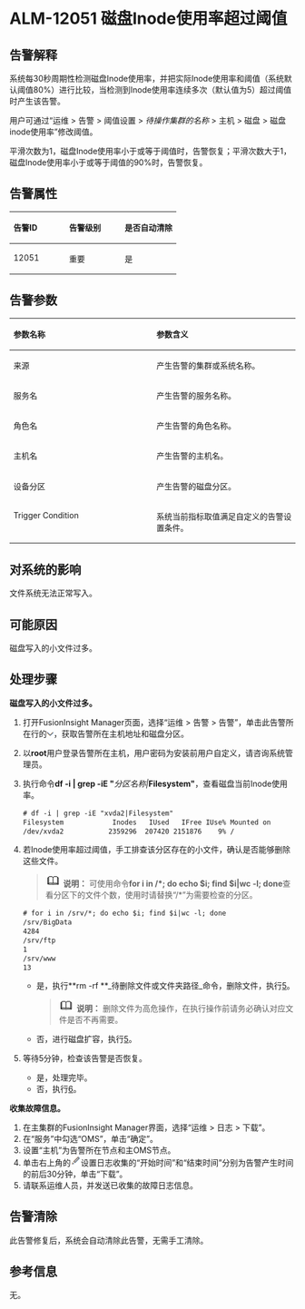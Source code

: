 # ALM-12051 磁盘Inode使用率超过阈值<a name="ALM-12051"></a>

## 告警解释<a name="section59276500"></a>

系统每30秒周期性检测磁盘Inode使用率，并把实际Inode使用率和阈值（系统默认阈值80%）进行比较，当检测到Inode使用率连续多次（默认值为5）超过阈值时产生该告警。

用户可通过“运维 \> 告警 \> 阈值设置 \>  _待操作集群的名称_  \> 主机 \> 磁盘 \> 磁盘inode使用率”修改阈值。

平滑次数为1，磁盘Inode使用率小于或等于阈值时，告警恢复；平滑次数大于1，磁盘Inode使用率小于或等于阈值的90%时，告警恢复。

## 告警属性<a name="section63726460"></a>

<a name="table29292504"></a>
<table><thead align="left"><tr id="row61554389"><th class="cellrowborder" valign="top" width="33.33333333333333%" id="mcps1.1.4.1.1"><p id="p19849632"><a name="p19849632"></a><a name="p19849632"></a>告警ID</p>
</th>
<th class="cellrowborder" valign="top" width="33.33333333333333%" id="mcps1.1.4.1.2"><p id="p64316372"><a name="p64316372"></a><a name="p64316372"></a>告警级别</p>
</th>
<th class="cellrowborder" valign="top" width="33.33333333333333%" id="mcps1.1.4.1.3"><p id="p42243607"><a name="p42243607"></a><a name="p42243607"></a>是否自动清除</p>
</th>
</tr>
</thead>
<tbody><tr id="row66289044"><td class="cellrowborder" valign="top" width="33.33333333333333%" headers="mcps1.1.4.1.1 "><p id="p703473"><a name="p703473"></a><a name="p703473"></a>12051</p>
</td>
<td class="cellrowborder" valign="top" width="33.33333333333333%" headers="mcps1.1.4.1.2 "><p id="p56981334"><a name="p56981334"></a><a name="p56981334"></a>重要</p>
</td>
<td class="cellrowborder" valign="top" width="33.33333333333333%" headers="mcps1.1.4.1.3 "><p id="p52085356"><a name="p52085356"></a><a name="p52085356"></a>是</p>
</td>
</tr>
</tbody>
</table>

## 告警参数<a name="section36667229"></a>

<a name="table58164314"></a>
<table><thead align="left"><tr id="row47193835"><th class="cellrowborder" valign="top" width="50%" id="mcps1.1.3.1.1"><p id="p64604306"><a name="p64604306"></a><a name="p64604306"></a>参数名称</p>
</th>
<th class="cellrowborder" valign="top" width="50%" id="mcps1.1.3.1.2"><p id="p65566326"><a name="p65566326"></a><a name="p65566326"></a>参数含义</p>
</th>
</tr>
</thead>
<tbody><tr id="row182795517374"><td class="cellrowborder" valign="top" width="50%" headers="mcps1.1.3.1.1 "><p id="p17935380415"><a name="p17935380415"></a><a name="p17935380415"></a>来源</p>
</td>
<td class="cellrowborder" valign="top" width="50%" headers="mcps1.1.3.1.2 "><p id="p187931338134115"><a name="p187931338134115"></a><a name="p187931338134115"></a>产生告警的集群或系统名称。</p>
</td>
</tr>
<tr id="row9272190"><td class="cellrowborder" valign="top" width="50%" headers="mcps1.1.3.1.1 "><p id="p12849939"><a name="p12849939"></a><a name="p12849939"></a>服务名</p>
</td>
<td class="cellrowborder" valign="top" width="50%" headers="mcps1.1.3.1.2 "><p id="p34212124"><a name="p34212124"></a><a name="p34212124"></a>产生告警的服务名称。</p>
</td>
</tr>
<tr id="row39473664"><td class="cellrowborder" valign="top" width="50%" headers="mcps1.1.3.1.1 "><p id="p43250195"><a name="p43250195"></a><a name="p43250195"></a>角色名</p>
</td>
<td class="cellrowborder" valign="top" width="50%" headers="mcps1.1.3.1.2 "><p id="p13604878"><a name="p13604878"></a><a name="p13604878"></a>产生告警的角色名称。</p>
</td>
</tr>
<tr id="row55335042"><td class="cellrowborder" valign="top" width="50%" headers="mcps1.1.3.1.1 "><p id="p52953454"><a name="p52953454"></a><a name="p52953454"></a>主机名</p>
</td>
<td class="cellrowborder" valign="top" width="50%" headers="mcps1.1.3.1.2 "><p id="p61371349"><a name="p61371349"></a><a name="p61371349"></a>产生告警的主机名。</p>
</td>
</tr>
<tr id="row15471235"><td class="cellrowborder" valign="top" width="50%" headers="mcps1.1.3.1.1 "><p id="p45210545"><a name="p45210545"></a><a name="p45210545"></a>设备分区</p>
</td>
<td class="cellrowborder" valign="top" width="50%" headers="mcps1.1.3.1.2 "><p id="p38175503"><a name="p38175503"></a><a name="p38175503"></a>产生告警的磁盘分区。</p>
</td>
</tr>
<tr id="row8035207"><td class="cellrowborder" valign="top" width="50%" headers="mcps1.1.3.1.1 "><p id="p46872049"><a name="p46872049"></a><a name="p46872049"></a>Trigger Condition</p>
</td>
<td class="cellrowborder" valign="top" width="50%" headers="mcps1.1.3.1.2 "><p id="p38539615"><a name="p38539615"></a><a name="p38539615"></a>系统当前指标取值满足自定义的告警设置条件。</p>
</td>
</tr>
</tbody>
</table>

## 对系统的影响<a name="section61569610"></a>

文件系统无法正常写入。

## 可能原因<a name="section17255578"></a>

磁盘写入的小文件过多。

## 处理步骤<a name="section21082480"></a>

**磁盘写入的小文件过多。**

1.  打开FusionInsight Manager页面，选择“运维 \> 告警 \> 告警”，单击此告警所在行的![](figures/zh-cn_image_0263895749.png)，获取告警所在主机地址和磁盘分区。
2.  以**root**用户登录告警所在主机，用户密码为安装前用户自定义，请咨询系统管理员。
3.  执行命令**df -i | grep -iE "**_分区名称|_**Filesystem"**，查看磁盘当前Inode使用率。

    ```
    # df -i | grep -iE "xvda2|Filesystem"
    Filesystem            Inodes   IUsed   IFree IUse% Mounted on
    /dev/xvda2           2359296  207420 2151876    9% /
    ```

4.  若Inode使用率超过阈值，手工排查该分区存在的小文件，确认是否能够删除这些文件。

    >![](public_sys-resources/icon-note.gif) **说明：** 
    >可使用命令**for i in /\*; do echo $i; find $i|wc -l; done**查看分区下的文件个数，使用时请替换“/\*”为需要检查的分区。

    ```
    # for i in /srv/*; do echo $i; find $i|wc -l; done
    /srv/BigData
    4284
    /srv/ftp
    1
    /srv/www
    13
    ```

    -   是，执行**rm -rf **_待删除文件或文件夹路径_命令，删除文件，执行[5](#li4609093115844)。

        >![](public_sys-resources/icon-note.gif) **说明：** 
        >删除文件为高危操作，在执行操作前请务必确认对应文件是否不再需要。

    -   否，进行磁盘扩容，执行[5](#li4609093115844)。

5.  <a name="li4609093115844"></a>等待5分钟，检查该告警是否恢复。
    -   是，处理完毕。
    -   否，执行[6](#li6409398815844)。


**收集故障信息。**

1.  <a name="li6409398815844"></a>在主集群的FusionInsight Manager界面，选择“运维 \> 日志 \> 下载”。
2.  在“服务”中勾选“OMS”，单击“确定”。
3.  设置“主机”为告警所在节点和主OMS节点。
4.  单击右上角的![](figures/zh-cn_image_0263895382.png)设置日志收集的“开始时间”和“结束时间”分别为告警产生时间的前后30分钟，单击“下载”。
5.  请联系运维人员，并发送已收集的故障日志信息。

## 告警清除<a name="section169311343318"></a>

此告警修复后，系统会自动清除此告警，无需手工清除。

## 参考信息<a name="section55524596"></a>

无。

